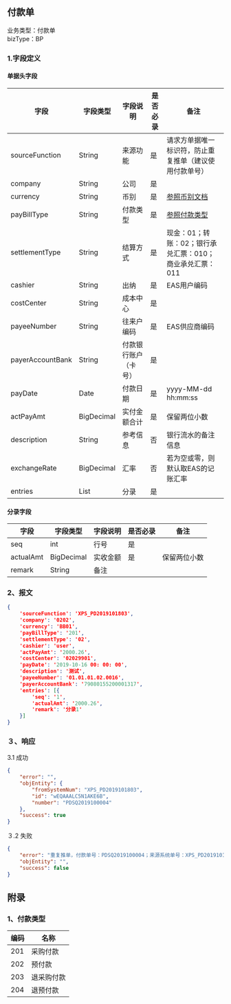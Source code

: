 ## 付款单

业务类型：付款单<br>
bizType：BP<br>

### 1.字段定义
#### 单据头字段

| 字段 | 字段类型 | 字段说明 | 是否必录 | 备注 |
| ------ | ------ | ------ | ------ | ------ |
| sourceFunction | String | 来源功能 | 是 | 请求方单据唯一标识符，防止重复推单（建议使用付款单号） |
| company | String | 公司 | 是 |  |
| currency | String | 币别 | 是 | [参照币别文档](https://github.com/cthd2000/eas_proxy/blob/master/model/基础资料/币别.md) |
| payBillType | String | 付款类型 | 是 | [参照付款类型](#payBillType) |
| settlementType | String | 结算方式 | 是 | 现金：01；转账：02；银行承兑汇票：010；商业承兑汇票：011 |
| cashier | String | 出纳 | 是 | EAS用户编码 |
| costCenter | String | 成本中心 | 是 |  |
| payeeNumber | String | 往来户编码 | 是 | EAS供应商编码 |
| payerAccountBank | String | 付款银行账户（卡号） | 是 |  |
| payDate | Date | 付款日期 | 是 | yyyy-MM-dd hh:mm:ss |
| actPayAmt | BigDecimal | 实付金额合计 | 是 | 保留两位小数 |
| description | String | 参考信息 | 否 | 银行流水的备注信息 |
| exchangeRate | BigDecimal | 汇率 | 否 | 若为空或零，则默认取EAS的记账汇率 |
| entries | List | 分录 | 是 |  |


#### 分录字段

| 字段 | 字段类型 | 字段说明 | 是否必录 | 备注 |
| ------ | ------ | ------ | ------ | ------ |
| seq | int | 行号 | 是 ||
| actualAmt | BigDecimal | 实收金额 | 是 |保留两位小数|
| remark | String | 备注 |  ||

### 2、报文
```json
{
	'sourceFunction': 'XPS_PD2019101803',
	'company': '0202',
	'currency': 'BB01',
	'payBillType': '201',
	'settlementType': '02',
	'cashier': 'user',
	'actPayAmt': '2000.26',
	'costCenter': '02029901',
	'payDate': '2019-10-16 00: 00: 00',
	'description': '测试',
	'payeeNumber': '01.01.01.02.0016',
	'payerAccountBank': '79080155200001317',
	'entries': [{
		'seq': '1',
		'actualAmt': '2000.26',
		'remark': '分录1'
	}]
}
```

### ３、响应
3.1 成功
```json
{
	"error": "",
	"objEntity": {
		"fromSystemNum": "XPS_PD2019101803",
		"id": "wEQAAALC5N1AKE6B",
		"number": "PDSQ2019100004"
	},
	"success": true
}
```

３.2 失败
```json
{
	"error": "重复推单，付款单号：PDSQ2019100004；来源系统单号：XPS_PD2019101803",
	"objEntity": "",
	"success": false
}
```


## 附录

### <span id="payBillType">1、付款类型</span>

| 编码 | 名称 |
| ------ | ------ |
| 201 | 采购付款 |
| 202 | 预付款 |
| 203 | 退采购付款 |
| 204 | 退预付款 |
